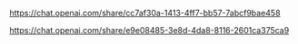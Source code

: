 https://chat.openai.com/share/cc7af30a-1413-4ff7-bb57-7abcf9bae458

https://chat.openai.com/share/e9e08485-3e8d-4da8-8116-2601ca375ca9
